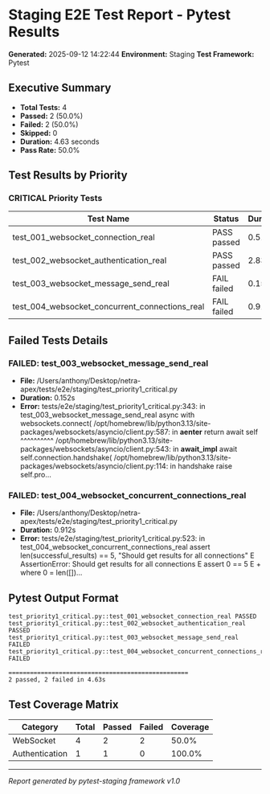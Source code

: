 # Staging E2E Test Report - Pytest Results

**Generated:** 2025-09-12 14:22:44
**Environment:** Staging
**Test Framework:** Pytest

## Executive Summary

- **Total Tests:** 4
- **Passed:** 2 (50.0%)
- **Failed:** 2 (50.0%)
- **Skipped:** 0
- **Duration:** 4.63 seconds
- **Pass Rate:** 50.0%

## Test Results by Priority

### CRITICAL Priority Tests

| Test Name | Status | Duration | File |
|-----------|--------|----------|------|
| test_001_websocket_connection_real | PASS passed | 0.518s | test_priority1_critical.py |
| test_002_websocket_authentication_real | PASS passed | 2.834s | test_priority1_critical.py |
| test_003_websocket_message_send_real | FAIL failed | 0.152s | test_priority1_critical.py |
| test_004_websocket_concurrent_connections_real | FAIL failed | 0.912s | test_priority1_critical.py |

## Failed Tests Details

### FAILED: test_003_websocket_message_send_real
- **File:** /Users/anthony/Desktop/netra-apex/tests/e2e/staging/test_priority1_critical.py
- **Duration:** 0.152s
- **Error:** tests/e2e/staging/test_priority1_critical.py:343: in test_003_websocket_message_send_real
    async with websockets.connect(
/opt/homebrew/lib/python3.13/site-packages/websockets/asyncio/client.py:587: in __aenter__
    return await self
           ^^^^^^^^^^
/opt/homebrew/lib/python3.13/site-packages/websockets/asyncio/client.py:543: in __await_impl__
    await self.connection.handshake(
/opt/homebrew/lib/python3.13/site-packages/websockets/asyncio/client.py:114: in handshake
    raise self.pro...

### FAILED: test_004_websocket_concurrent_connections_real
- **File:** /Users/anthony/Desktop/netra-apex/tests/e2e/staging/test_priority1_critical.py
- **Duration:** 0.912s
- **Error:** tests/e2e/staging/test_priority1_critical.py:523: in test_004_websocket_concurrent_connections_real
    assert len(successful_results) == 5, "Should get results for all connections"
E   AssertionError: Should get results for all connections
E   assert 0 == 5
E    +  where 0 = len([])...

## Pytest Output Format

```
test_priority1_critical.py::test_001_websocket_connection_real PASSED
test_priority1_critical.py::test_002_websocket_authentication_real PASSED
test_priority1_critical.py::test_003_websocket_message_send_real FAILED
test_priority1_critical.py::test_004_websocket_concurrent_connections_real FAILED

==================================================
2 passed, 2 failed in 4.63s
```

## Test Coverage Matrix

| Category | Total | Passed | Failed | Coverage |
|----------|-------|--------|--------|----------|
| WebSocket | 4 | 2 | 2 | 50.0% |
| Authentication | 1 | 1 | 0 | 100.0% |

---
*Report generated by pytest-staging framework v1.0*
